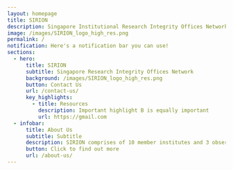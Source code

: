 ```yaml
---
layout: homepage
title: SIRION
description: Singapore Institutional Research Integrity Offices Network
image: /images/SIRION_logo_high_res.png
permalink: /
notification: Here's a notification bar you can use!
sections:
  - hero:
      title: SIRION
      subtitle: Singapore Research Integrity Offices Network
      background: /images/SIRION_logo_high_res.png
      button: Contact Us
      url: /contact-us/
      key_highlights:
        - title: Resources
          description: Important highlight B is equally important
          url: https://gmail.com
  - infobar:
      title: About Us
      subtitle: Subtitle
      description: SIRION comprises of 10 member institutes and 3 observer institutes
      button: Click to find out more
      url: /about-us/
---
```

